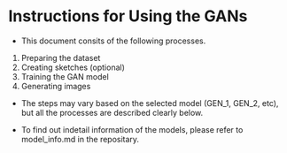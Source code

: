 # Instructions for Using the GANs

- This document consits of the following processes.

1. Preparing the dataset
2. Creating sketches (optional)
3. Training the GAN model
4. Generating images

- The steps may vary based on the selected model (GEN_1, GEN_2, etc), but all the processes are described clearly below.

- To find out indetail information of the models, please refer to model_info.md in the repositary.
